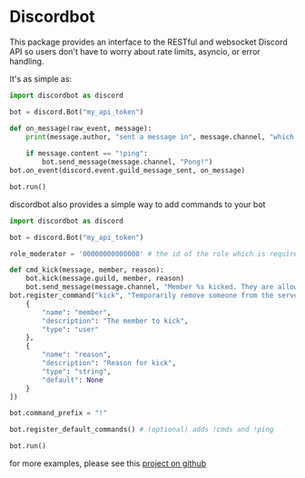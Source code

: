 # Discordbot

This package provides an interface to the RESTful and websocket Discord API so users don't have to worry about rate limits, asyncio, or error handling.

It's as simple as:
```py
import discordbot as discord

bot = discord.Bot("my_api_token")

def on_message(raw_event, message):
	print(message.author, "sent a message in", message.channel, "which said", message.content)
	
	if message.content == "!ping":
		bot.send_message(message.channel, "Pong!")
bot.on_event(discord.event.guild_message_sent, on_message)

bot.run()
```

discordbot also provides a simple way to add commands to your bot
```py
import discordbot as discord

bot = discord.Bot("my_api_token")

role_moderator = '00000000000000' # the id of the role which is required to use the kick command

def cmd_kick(message, member, reason):
    bot.kick(message.guild, member, reason)
    bot.send_message(message.channel, "Member %s kicked. They are allowed to re-join. Ban them if you do not want this behavior." % member, reply_to = message, reply_ping = False)
bot.register_command("kick", "Temporarily remove someone from the server", cmd_kick, required_role = role_moderator, args = [
    {
        "name": "member",
        "description": "The member to kick",
        "type": "user"
    },
    {
        "name": "reason",
        "description": "Reason for kick",
        "type": "string",
        "default": None
    }
])

bot.command_prefix = "!"

bot.register_default_commands() # (optional) adds !cmds and !ping

bot.run()
```

for more examples, please see this [project on github](https://github.com/GabeMillikan/discordbot/examples)